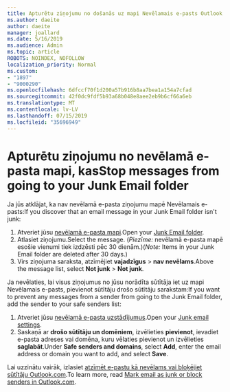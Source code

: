 ```yaml
---
title: Apturētu ziņojumu no došanās uz mapi Nevēlamais e-pasts Outlook.com
ms.author: daeite
author: daeite
manager: joallard
ms.date: 5/16/2019
ms.audience: Admin
ms.topic: article
ROBOTS: NOINDEX, NOFOLLOW
localization_priority: Normal
ms.custom:
- "1897"
- "9000290"
ms.openlocfilehash: 6dfccf70f1d200a57b916b8aa7bea1a154a7cfad
ms.sourcegitcommit: 42f0dc9fdf5b93a68b048e8aee2eb9b6cf66a6eb
ms.translationtype: MT
ms.contentlocale: lv-LV
ms.lasthandoff: 07/15/2019
ms.locfileid: "35696949"
---
```

# <a name="stop-messages-from-going-to-your-junk-email-folder"></a><span data-ttu-id="0d9a2-102">Apturētu ziņojumu no nevēlamā e-pasta mapi, kas</span><span class="sxs-lookup"><span data-stu-id="0d9a2-102">Stop messages from going to your Junk Email folder</span></span>

<span data-ttu-id="0d9a2-103">Ja jūs atklājat, ka nav nevēlamā e-pasta ziņojumu mapē Nevēlamais e-pasts:</span><span class="sxs-lookup"><span data-stu-id="0d9a2-103">If you discover that an email message in your Junk Email folder isn't junk:</span></span>

1. <span data-ttu-id="0d9a2-104">Atveriet jūsu [nevēlamā e-pasta mapi](https://outlook.live.com/mail/junkemail).</span><span class="sxs-lookup"><span data-stu-id="0d9a2-104">Open your [Junk Email folder](https://outlook.live.com/mail/junkemail).</span></span>
1. <span data-ttu-id="0d9a2-105">Atlasiet ziņojumu.</span><span class="sxs-lookup"><span data-stu-id="0d9a2-105">Select the message.</span></span> <span data-ttu-id="0d9a2-106">(*Piezīme:* nevēlamā e-pasta mapē esošie vienumi tiek izdzēsti pēc 30 dienām.)</span><span class="sxs-lookup"><span data-stu-id="0d9a2-106">(*Note:* Items in your Junk Email folder are deleted after 30 days.)</span></span>
1. <span data-ttu-id="0d9a2-107">Virs ziņojuma saraksta, atzīmējiet **vajadzīgus** > **nav nevēlams**.</span><span class="sxs-lookup"><span data-stu-id="0d9a2-107">Above the message list, select **Not junk** > **Not junk**.</span></span>

<span data-ttu-id="0d9a2-108">Ja nevēlaties, lai visus ziņojumus no jūsu norādīta sūtītāja iet uz mapi Nevēlamais e-pasts, pievienot sūtītāju drošo sūtītāju sarakstam:</span><span class="sxs-lookup"><span data-stu-id="0d9a2-108">If you want to prevent any messages from a sender from going to the Junk Email folder, add the sender to your safe senders list:</span></span>

1. <span data-ttu-id="0d9a2-109">Atveriet jūsu [nevēlamā e-pasta uzstādījumus](https://go.microsoft.com/fwlink/?linkid=2035804).</span><span class="sxs-lookup"><span data-stu-id="0d9a2-109">Open your [Junk email settings](https://go.microsoft.com/fwlink/?linkid=2035804).</span></span>
1. <span data-ttu-id="0d9a2-110">Saskaņā ar **drošo sūtītāju un domēniem**, izvēlieties **pievienot**, ievadiet e-pasta adreses vai domēna, kuru vēlaties pievienot un izvēlieties **saglabāt**.</span><span class="sxs-lookup"><span data-stu-id="0d9a2-110">Under **Safe senders and domains**, select **Add**, enter the email address or domain you want to add, and select **Save**.</span></span>

<span data-ttu-id="0d9a2-111">Lai uzzinātu vairāk, izlasiet [atzīmēt e-pastu kā nevēlams vai bloķējiet sūtītāju Outlook.com](https://support.office.com/article/a3ece97b-82f8-4a5e-9ac3-e92fa6427ae4?wt.mc_id=Office_Outlook_com_Alchemy).</span><span class="sxs-lookup"><span data-stu-id="0d9a2-111">To learn more, read [Mark email as junk or block senders in Outlook.com](https://support.office.com/article/a3ece97b-82f8-4a5e-9ac3-e92fa6427ae4?wt.mc_id=Office_Outlook_com_Alchemy).</span></span>
